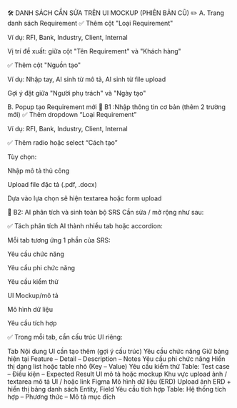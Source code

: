 🛠️ DANH SÁCH CẦN SỬA TRÊN UI MOCKUP (PHIÊN BẢN CŨ)
✏️ A. Trang danh sách Requirement
✅ Thêm cột "Loại Requirement"

Ví dụ: RFI, Bank, Industry, Client, Internal

Vị trí đề xuất: giữa cột "Tên Requirement" và "Khách hàng"

✅ Thêm cột "Nguồn tạo"

Ví dụ: Nhập tay, AI sinh từ mô tả, AI sinh từ file upload

Gợi ý đặt giữa "Người phụ trách" và "Ngày tạo"

B. Popup tạo Requirement mới
🔹 B1 :Nhập thông tin cơ bản (thêm 2 trường mới)
✅ Thêm dropdown “Loại Requirement”

Ví dụ: RFI, Bank, Industry, Client, Internal

✅ Thêm radio hoặc select “Cách tạo”

Tùy chọn:

Nhập mô tả thủ công

Upload file đặc tả (.pdf, .docx)

Dựa vào lựa chọn sẽ hiện textarea hoặc form upload

🔹 B2: AI phân tích và sinh toàn bộ SRS
Cần sửa / mở rộng như sau:

✅ Tách phân tích AI thành nhiều tab hoặc accordion:

Mỗi tab tương ứng 1 phần của SRS:

Yêu cầu chức năng

Yêu cầu phi chức năng

Yêu cầu kiểm thử

UI Mockup/mô tả

Mô hình dữ liệu

Yêu cầu tích hợp

✅ Trong mỗi tab, cần cấu trúc UI riêng:

Tab	Nội dung UI cần tạo thêm (gợi ý cấu trúc)
Yêu cầu chức năng	Giữ bảng hiện tại Feature – Detail – Description – Notes
Yêu cầu phi chức năng	Hiển thị dạng list hoặc table nhỏ (Key – Value)
Yêu cầu kiểm thử	Table: Test case – Điều kiện – Expected Result
UI mô tả hoặc mockup	Khu vực upload ảnh / textarea mô tả UI / hoặc link Figma
Mô hình dữ liệu (ERD)	Upload ảnh ERD + hiển thị bảng danh sách Entity, Field
Yêu cầu tích hợp	Table: Hệ thống tích hợp – Phương thức – Mô tả mục đích